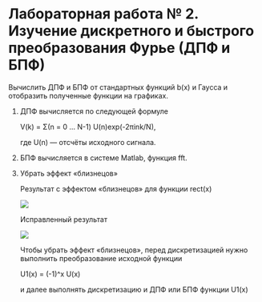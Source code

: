 # Лабораторная работа № 2. Изучение дискретного и быстрого преобразования Фурье (ДПФ и БПФ)

Вычислить ДПФ и БПФ от стандартных функций b(x) и Гаусса и отобразить полученные функции на графиках.

1. ДПФ вычисляется по следующей формуле

   V(k) = Σ(n = 0 ... N-1) U(n)exp(-2πink/N),

   где U(n) — отсчёты исходного сигнала.
2. БПФ вычисляется в системе Matlab, функция fft.
3. Убрать эффект «близнецов»

   Результат с эффектом «близнецов» для функции rect(x)

   ![](https://sun9-24.userapi.com/impg/7ScSD7G0uCCeaAVpWH0Zb-D-9_DY0BHQurd2pg/FawwpAnNw9o.jpg?size=540x402&quality=96&sign=77350f00b05f1a783c5703bd31d6a058&type=album)

   Исправленный результат

   ![](https://sun9-37.userapi.com/impg/RLLhy-z_aGYkudZgwtlv45iXKjRPiZdmWV9oZA/2mRCDVeMvQc.jpg?size=583x482&quality=96&sign=f17ffaba582dcd150dc1964cdfa5e317&type=album)

   Чтобы убрать эффект «близнецов», перед дискретизацией нужно выполнить преобразование исходной функции

   U1(x) = (-1)^x U(x)

   и далее выполнять дискретизацию и ДПФ или БПФ функции U1(x)

